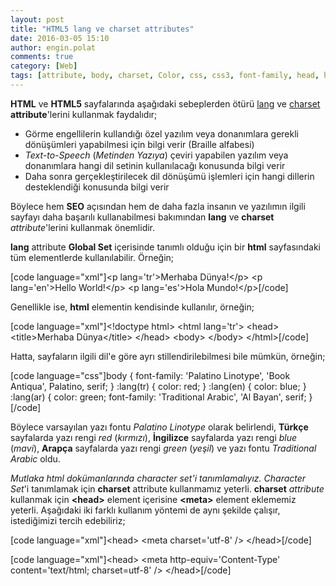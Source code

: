 ```yaml
---
layout: post
title: "HTML5 lang ve charset attributes"
date: 2016-03-05 15:10
author: engin.polat
comments: true
category: [Web]
tags: [attribute, body, charset, Color, css, css3, font-family, head, html, html5, lang, meta, seo, style, text to speech]
---
```

**HTML** ve **HTML5** sayfalarında aşağıdaki sebeplerden ötürü <a href="http://www.w3schools.com/tags/att_global_lang.asp" target="_blank" rel="noopener">lang</a> ve <a href="http://www.w3schools.com/tags/att_meta_charset.asp" target="_blank" rel="noopener">charset</a> **attribute**'lerini kullanmak faydalıdır;



*   Görme engellilerin kullandığı özel yazılım veya donanımlara gerekli dönüşümleri yapabilmesi için bilgi verir (Braille alfabesi)
*   *Text-to-Speech* (*Metinden Yazıya*) çeviri yapabilen yazılım veya donanımlara hangi dil setinin kullanılacağı konusunda bilgi verir
*   Daha sonra gerçekleştirilecek dil dönüşümü işlemleri için hangi dillerin desteklendiği konusunda bilgi verir

Böylece hem **SEO** açısından hem de daha fazla insanın ve yazılımın ilgili sayfayı daha başarılı kullanabilmesi bakımından **lang** ve **charset** *attribute*'lerini kullanmak önemlidir.

**lang** attribute **Global Set** içerisinde tanımlı olduğu için bir **html** sayfasındaki tüm elementlerde kullanılabilir. Örneğin;

[code language="xml"]&lt;p lang='tr'&gt;Merhaba Dünya!&lt;/p&gt;
&lt;p lang='en'&gt;Hello World!&lt;/p&gt;
&lt;p lang='es'&gt;Hola Mundo!&lt;/p&gt;[/code]

Genellikle ise, **html** elementin kendisinde kullanılır, örneğin;

[code language="xml"]&lt;!doctype html&gt;
&lt;html lang='tr'&gt;
&lt;head&gt;
	&lt;title&gt;Merhaba Dünya&lt;/title&gt;
&lt;/head&gt;
&lt;body&gt;
&lt;/body&gt;
&lt;/html&gt;[/code]

Hatta, sayfaların ilgili dil'e göre ayrı stillendirilebilmesi bile mümkün, örneğin;

[code language="css"]body {
	font-family: 'Palatino Linotype', 'Book Antiqua', Palatino, serif;
}
:lang(tr) {
	color: red;
}
:lang(en) {
	color: blue;
}
:lang(ar) {
	color: green;
	font-family: 'Traditional Arabic', 'Al Bayan', serif;
}[/code]

Böylece varsayılan yazı fontu *Palatino Linotype* olarak belirlendi, **Türkçe** sayfalarda yazı rengi *red* (*kırmızı*), **İngilizce** sayfalarda yazı rengi *blue* (*mavi*), **Arapça** sayfalarda yazı rengi *green* (*yeşil*) ve yazı fontu *Traditional Arabic* oldu.

*Mutlaka html dokümanlarında character set'i tanımlamalıyız.* *Character Set*'i tanımlamak için **charset** attribute kullanmamız yeterli. **charset** *attribute* kullanmak için **&lt;head&gt;** element içerisine **&lt;meta&gt;** element eklememiz yeterli. Aşağıdaki iki farklı kullanım yöntemi de aynı şekilde çalışır, istediğimizi tercih edebiliriz;

[code language="xml"]&lt;head&gt;
	&lt;meta charset='utf-8' /&gt;
&lt;/head&gt;[/code]

[code language="xml"]&lt;head&gt;
	&lt;meta http-equiv='Content-Type' content='text/html; charset=utf-8' /&gt;
&lt;/head&gt;[/code]

